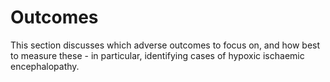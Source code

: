 # Outcomes

This section discusses which adverse outcomes to focus on, and how best to measure these - in particular, identifying cases of hypoxic ischaemic encephalopathy.

```{tableofcontents}
```

